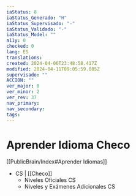 ```yaml
---
iaStatus: 8
iaStatus_Generado: "H"
iaStatus_Supervisado: "-"
iaStatus_Validado: "-"
iaStatus_Model: ""
a11y: 0
checked: 0
lang: ES
translations: 
created: 2024-04-06T23:48:58.417Z
modified: 2024-04-11T09:05:59.085Z
supervisado: ""
ACCION: ""
ver_major: 0
ver_minor: 2
ver_rev: 37
nav_primary: 
nav_secondary: 
tags:
---
```

# Aprender Idioma Checo

[[PublicBrain/Index#Aprender Idiomas]]

* CS | [[Checo]]
	* Niveles Oficiales CS
	* Niveles y Exámenes Adicionales CS